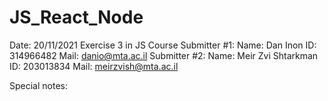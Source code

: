 # JS_React_Node
Date: 20/11/2021
Exercise 3 in JS Course
Submitter #1:
	Name: Dan Inon
	ID: 314966482
	Mail: danio@mta.ac.il
Submitter #2:
	Name: Meir Zvi Shtarkman
	ID: 203013834
	Mail: meirzvish@mta.ac.il

Special notes:

